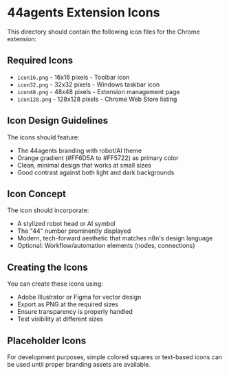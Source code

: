 # 44agents Extension Icons

This directory should contain the following icon files for the Chrome extension:

## Required Icons

- `icon16.png` - 16x16 pixels - Toolbar icon
- `icon32.png` - 32x32 pixels - Windows taskbar icon  
- `icon48.png` - 48x48 pixels - Extension management page
- `icon128.png` - 128x128 pixels - Chrome Web Store listing

## Icon Design Guidelines

The icons should feature:
- The 44agents branding with robot/AI theme
- Orange gradient (#FF6D5A to #FF5722) as primary color
- Clean, minimal design that works at small sizes
- Good contrast against both light and dark backgrounds

## Icon Concept

The icon should incorporate:
- A stylized robot head or AI symbol
- The "44" number prominently displayed
- Modern, tech-forward aesthetic that matches n8n's design language
- Optional: Workflow/automation elements (nodes, connections)

## Creating the Icons

You can create these icons using:
- Adobe Illustrator or Figma for vector design
- Export as PNG at the required sizes
- Ensure transparency is properly handled
- Test visibility at different sizes

## Placeholder Icons

For development purposes, simple colored squares or text-based icons can be used until proper branding assets are available.